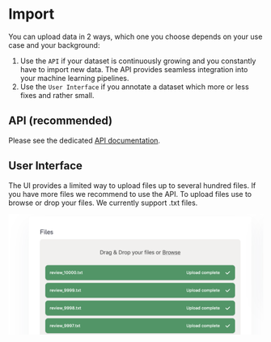 # Import

You can upload data in 2 ways, which one you choose depends on your use case and your background:

1. Use the `API` if your dataset is continuously growing and you constantly have to import new data. The API provides seamless integration into your machine learning pipelines.
2. Use the `User Interface` if you annotate a dataset which more or less fixes and rather small. 

## API \(recommended\)

Please see the dedicated [API documentation](https://github.com/SaschaHeyer/Io-Annotation-Documentation/tree/a3b5064a2c96e40a372abb115a240d6e004e2e6e/api/introduction.html).

## User Interface

The UI provides a limited way to upload files up to several hundred files. If you have more files we recommend to use the API. To upload files use to browse or drop your files. We currently support .txt files.

![datasets](../.gitbook/assets/import.png)

